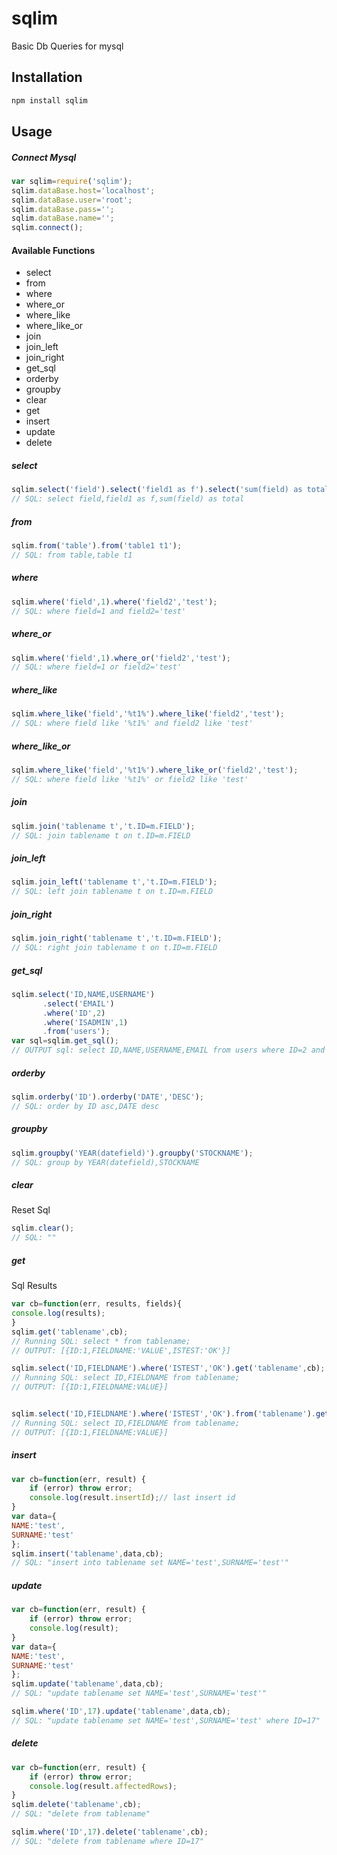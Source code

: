 # sqlim

Basic Db Queries for mysql

## Installation

```sh
npm install sqlim
```

## Usage
##### Connect Mysql
```js
var sqlim=require('sqlim');
sqlim.dataBase.host='localhost';
sqlim.dataBase.user='root';
sqlim.dataBase.pass='';
sqlim.dataBase.name='';
sqlim.connect();
```

#### Available Functions
* select
* from
* where
* where_or
* where_like
* where_like_or
* join
* join_left
* join_right
* get_sql
* orderby
* groupby
* clear
* get
* insert
* update
* delete


##### select
```js
sqlim.select('field').select('field1 as f').select('sum(field) as total');
// SQL: select field,field1 as f,sum(field) as total
```

##### from
```js
sqlim.from('table').from('table1 t1');
// SQL: from table,table t1
```

##### where
```js
sqlim.where('field',1).where('field2','test');
// SQL: where field=1 and field2='test'
```

##### where_or
```js
sqlim.where('field',1).where_or('field2','test');
// SQL: where field=1 or field2='test'
```

##### where_like
```js
sqlim.where_like('field','%t1%').where_like('field2','test');
// SQL: where field like '%t1%' and field2 like 'test'
```

##### where_like_or
```js
sqlim.where_like('field','%t1%').where_like_or('field2','test');
// SQL: where field like '%t1%' or field2 like 'test'
```

##### join
```js
sqlim.join('tablename t','t.ID=m.FIELD');
// SQL: join tablename t on t.ID=m.FIELD
```

##### join_left
```js
sqlim.join_left('tablename t','t.ID=m.FIELD');
// SQL: left join tablename t on t.ID=m.FIELD
```

##### join_right
```js
sqlim.join_right('tablename t','t.ID=m.FIELD');
// SQL: right join tablename t on t.ID=m.FIELD
```

##### get_sql
```js
sqlim.select('ID,NAME,USERNAME')
       .select('EMAIL')
       .where('ID',2)
       .where('ISADMIN',1)
       .from('users');
var sql=sqlim.get_sql();
// OUTPUT sql: select ID,NAME,USERNAME,EMAIL from users where ID=2 and ISADMIN=2
```

##### orderby
```js
sqlim.orderby('ID').orderby('DATE','DESC');
// SQL: order by ID asc,DATE desc
```

##### groupby
```js
sqlim.groupby('YEAR(datefield)').groupby('STOCKNAME');
// SQL: group by YEAR(datefield),STOCKNAME
```

##### clear
Reset Sql
```js
sqlim.clear();
// SQL: ""
```
##### get
Sql Results
```js
var cb=function(err, results, fields){
console.log(results);
}
sqlim.get('tablename',cb);
// Running SQL: select * from tablename;
// OUTPUT: [{ID:1,FIELDNAME:'VALUE',ISTEST:'OK'}]

sqlim.select('ID,FIELDNAME').where('ISTEST','OK').get('tablename',cb);
// Running SQL: select ID,FIELDNAME from tablename;
// OUTPUT: [{ID:1,FIELDNAME:VALUE}]


sqlim.select('ID,FIELDNAME').where('ISTEST','OK').from('tablename').get(cb);
// Running SQL: select ID,FIELDNAME from tablename;
// OUTPUT: [{ID:1,FIELDNAME:VALUE}]
```

##### insert
```js
var cb=function(err, result) {
    if (error) throw error;
    console.log(result.insertId);// last insert id
}
var data={
NAME:'test',
SURNAME:'test'
};
sqlim.insert('tablename',data,cb);
// SQL: "insert into tablename set NAME='test',SURNAME='test'"
```

##### update
```js
var cb=function(err, result) {
    if (error) throw error;
    console.log(result);
}
var data={
NAME:'test',
SURNAME:'test'
};
sqlim.update('tablename',data,cb);
// SQL: "update tablename set NAME='test',SURNAME='test'"

sqlim.where('ID',17).update('tablename',data,cb);
// SQL: "update tablename set NAME='test',SURNAME='test' where ID=17"
```

##### delete
```js
var cb=function(err, result) {
    if (error) throw error;
    console.log(result.affectedRows);
}
sqlim.delete('tablename',cb);
// SQL: "delete from tablename"

sqlim.where('ID',17).delete('tablename',cb);
// SQL: "delete from tablename where ID=17"
```



